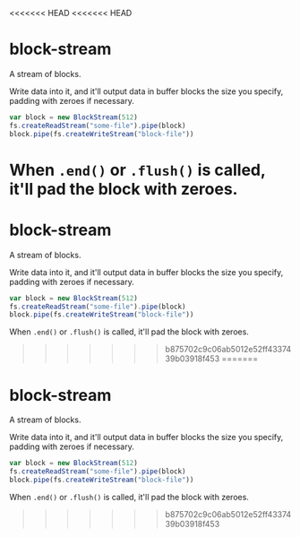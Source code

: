 <<<<<<< HEAD
<<<<<<< HEAD
# block-stream

A stream of blocks.

Write data into it, and it'll output data in buffer blocks the size you
specify, padding with zeroes if necessary.

```javascript
var block = new BlockStream(512)
fs.createReadStream("some-file").pipe(block)
block.pipe(fs.createWriteStream("block-file"))
```

When `.end()` or `.flush()` is called, it'll pad the block with zeroes.
=======
# block-stream

A stream of blocks.

Write data into it, and it'll output data in buffer blocks the size you
specify, padding with zeroes if necessary.

```javascript
var block = new BlockStream(512)
fs.createReadStream("some-file").pipe(block)
block.pipe(fs.createWriteStream("block-file"))
```

When `.end()` or `.flush()` is called, it'll pad the block with zeroes.
>>>>>>> b875702c9c06ab5012e52ff4337439b03918f453
=======
# block-stream

A stream of blocks.

Write data into it, and it'll output data in buffer blocks the size you
specify, padding with zeroes if necessary.

```javascript
var block = new BlockStream(512)
fs.createReadStream("some-file").pipe(block)
block.pipe(fs.createWriteStream("block-file"))
```

When `.end()` or `.flush()` is called, it'll pad the block with zeroes.
>>>>>>> b875702c9c06ab5012e52ff4337439b03918f453
